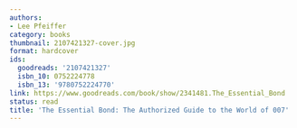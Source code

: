 ```yaml
---
authors:
- Lee Pfeiffer
category: books
thumbnail: 2107421327-cover.jpg
format: hardcover
ids:
  goodreads: '2107421327'
  isbn_10: 0752224778
  isbn_13: '9780752224770'
link: https://www.goodreads.com/book/show/2341481.The_Essential_Bond
status: read
title: 'The Essential Bond: The Authorized Guide to the World of 007'
---
```

